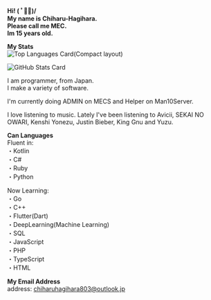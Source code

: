 __Hi! ( ﾟ◡ﾟ)/   
My name is Chiharu-Hagihara.  
Please call me MEC.   
Im 15 years old.__

__My Stats__   
![Top Languages Card(Compact layout)](https://github-readme-stats.vercel.app/api/top-langs/?username=Chiharu-Hagihara&layout=compact)

![GitHub Stats Card](https://github-readme-stats.vercel.app/api?username=Chiharu-Hagihara&show_icons=true&count_private=true)

I am programmer, from Japan.    
I make a variety of software.  

I'm currently doing ADMIN on MECS and Helper on Man10Server.   

I love listening to music. Lately I've been listening to Avicii, SEKAI NO OWARI, Kenshi Yonezu, Justin Bieber, King Gnu and Yuzu.

__Can Languages__    
Fluent in:   
・Kotlin   
・C#      
・Ruby  
・Python     

Now Learning:    
・Go     
・C++      
・Flutter(Dart)     
・DeepLearning(Machine Learning)    
・SQL    
・JavaScript     
・PHP       
・TypeScript      
・HTML

__My Email Address__   
address: chiharuhagihara803@outlook.jp
